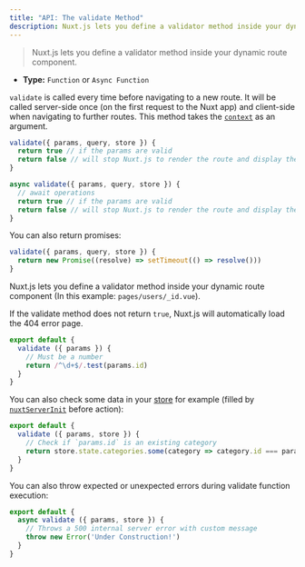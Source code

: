 ```yaml
---
title: "API: The validate Method"
description: Nuxt.js lets you define a validator method inside your dynamic route component.
---
```


> Nuxt.js lets you define a validator method inside your dynamic route component.

- **Type:** `Function` or `Async Function`

`validate` is called every time before navigating to a new route. It will be called server-side once (on the first request to the Nuxt app) and client-side when navigating to further routes. This method takes the [`context`](/api/context) as an argument.

```js
validate({ params, query, store }) {
  return true // if the params are valid
  return false // will stop Nuxt.js to render the route and display the error page
}
```

```js
async validate({ params, query, store }) {
  // await operations
  return true // if the params are valid
  return false // will stop Nuxt.js to render the route and display the error page
}
```

You can also return promises:

```js
validate({ params, query, store }) {
  return new Promise((resolve) => setTimeout(() => resolve()))
}
```

Nuxt.js lets you define a validator method inside your dynamic route component (In this example: `pages/users/_id.vue`).

If the validate method does not return `true`, Nuxt.js will automatically load the 404 error page.

```js
export default {
  validate ({ params }) {
    // Must be a number
    return /^\d+$/.test(params.id)
  }
}
```

You can also check some data in your [store](/guide/vuex-store) for example (filled by [`nuxtServerInit`](/guide/vuex-store#the-nuxtserverinit-action) before action):

```js
export default {
  validate ({ params, store }) {
    // Check if `params.id` is an existing category
    return store.state.categories.some(category => category.id === params.id)
  }
}
```

You can also throw expected or unexpected errors during validate function execution:

```js
export default {
  async validate ({ params, store }) {
    // Throws a 500 internal server error with custom message
    throw new Error('Under Construction!')
  }
}
```
